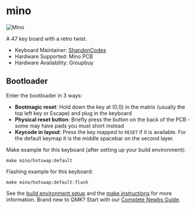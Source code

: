 # mino

![Mino](https://i.imgur.com/f5kHu8Qh.jpg)

A 47 key board with a retro twist.

* Keyboard Maintainer: [ShandonCodes](https://github.com/ShandonCodes)
* Hardware Supported: Mino PCB
* Hardware Availability: Groupbuy

## Bootloader

Enter the bootloader in 3 ways:

* **Bootmagic reset**: Hold down the key at (0,0) in the matrix (usually the top left key or Escape) and plug in the keyboard
* **Physical reset button**: Briefly press the button on the back of the PCB - some may have pads you must short instead
* **Keycode in layout**: Press the key mapped to `RESET` if it is available. For the default keymap it is the middle spacebar on the second layer.

Make example for this keyboard (after setting up your build environment):

    make mino/hotswap:default

Flashing example for this keyboard:

    make mino/hotswap:default:flash

See the [build environment setup](https://docs.qmk.fm/#/getting_started_build_tools) and the [make instructions](https://docs.qmk.fm/#/getting_started_make_guide) for more information. Brand new to QMK? Start with our [Complete Newbs Guide](https://docs.qmk.fm/#/newbs).
